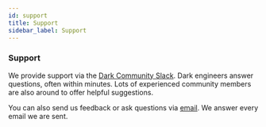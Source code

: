 ```yaml
---
id: support
title: Support
sidebar_label: Support
---
```


### Support

We provide support via the [Dark Community
Slack](https://darklang.com/slack-invite). Dark engineers answer questions,
often within minutes. Lots of experienced community members are also around to
offer helpful suggestions.

You can also send us feedback or ask questions via
[email](mailto:beta@darklang.com). We answer every email we are sent.

